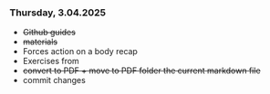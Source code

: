 ### Thursday, 3.04.2025

- ~~Github guides~~
- ~~materials~~
- Forces action on a body recap
- Exercises from
- ~~convert to PDF + move to PDF folder the current markdown file~~
- commit changes